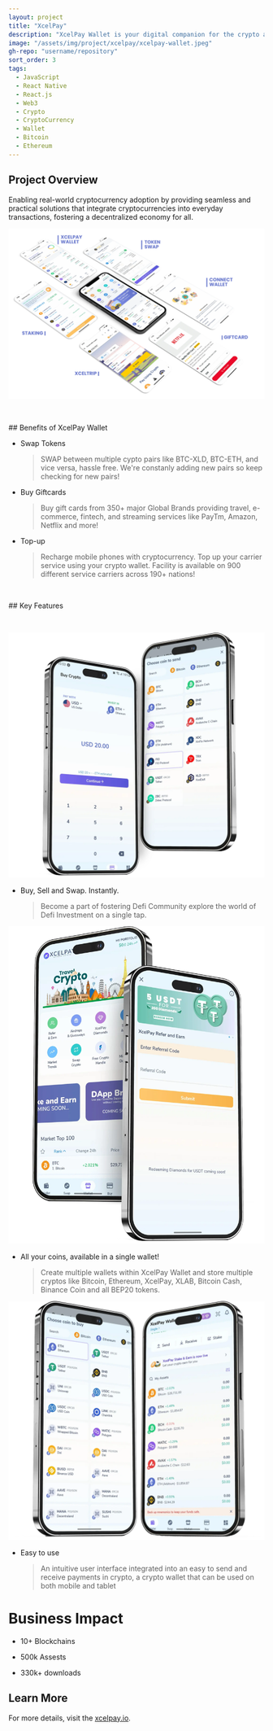 ```yaml
---
layout: project
title: "XcelPay"
description: "XcelPay Wallet is your digital companion for the crypto age. The power to buy, store, swap and pay with cryptocurrencies, all at your fingertips."
image: "/assets/img/project/xcelpay/xcelpay-wallet.jpeg"
gh-repo: "username/repository"
sort_order: 3
tags:
  - JavaScript
  - React Native
  - React.js
  - Web3
  - Crypto
  - CryptoCurrency
  - Wallet
  - Bitcoin
  - Ethereum
---
```


## Project Overview

Enabling real-world cryptocurrency adoption by providing seamless and practical solutions that integrate cryptocurrencies into everyday transactions, fostering a decentralized economy for all.

![Project Image](/assets/img/project/xcelpay/xcelpay-mutii.webp)

<p>&nbsp;</p>
## Benefits of XcelPay Wallet

- Swap Tokens
  > SWAP between multiple cypto pairs like BTC-XLD, BTC-ETH, and vice versa, hassle free. We're constanly adding new pairs so keep checking for new pairs!
- Buy Giftcards
  > Buy gift cards from 350+ major Global Brands providing travel, e-commerce, fintech, and streaming services like PayTm, Amazon, Netflix and more!
- Top-up
  > Recharge mobile phones with cryptocurrency. Top up your carrier service using your crypto wallet. Facility is available on 900 different service carriers across 190+ nations!

<p>&nbsp;</p>
## Key Features
<p>&nbsp;</p>

![Project Image](/assets/img/project/xcelpay/wallet_one.webp)

- Buy, Sell and Swap. Instantly.
  > Become a part of fostering Defi Community explore
the world of Defi Investment on a single tap.


![Project Image](/assets/img/project/xcelpay/wallet_two.webp)

- All your coins, available in a single wallet!
  > Create multiple wallets within XcelPay Wallet and store multiple cryptos like Bitcoin, Ethereum, XcelPay, XLAB, Bitcoin Cash, Binance Coin and all BEP20 tokens.

![Project Image](/assets/img/project/xcelpay/wallet_three.webp)
- Easy to use
  > An intuitive user interface integrated into an easy to send and receive payments in crypto, a crypto wallet that can be used on both mobile and tablet


# Business Impact
- 10+ Blockchains

- 500k Assests

- 330k+ downloads


## Learn More

For more details, visit the [xcelpay.io](https://xcelpay.io).
